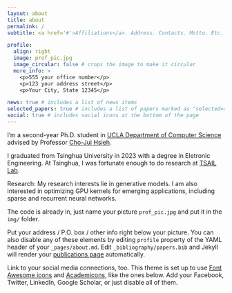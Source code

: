 ```yaml
---
layout: about
title: about
permalink: /
subtitle: <a href='#'>Affiliations</a>. Address. Contacts. Motto. Etc.

profile:
  align: right
  image: prof_pic.jpg
  image_circular: false # crops the image to make it circular
  more_info: >
    <p>555 your office number</p>
    <p>123 your address street</p>
    <p>Your City, State 12345</p>

news: true # includes a list of news items
selected_papers: true # includes a list of papers marked as "selected={true}"
social: true # includes social icons at the bottom of the page
---
```


  I’m a second-year Ph.D. student in [UCLA Department of Computer Science](https://www.cs.ucla.edu/) advised by Professor [Cho-Jui Hsieh](https://web.cs.ucla.edu/~chohsieh/).

  I graduated from Tsinghua University in 2023 with a degree in Eletronic Engineering. At Tsinghua,  I was fortunate enough to do research at [TSAIL Lab](https://ml.cs.tsinghua.edu.cn/).

  Research: My research interests lie in generative models. I am also interested in optimizing GPU kernels for emerging applications, including sparse and recurrent neural networks.

  The code is already in, just name your picture `prof_pic.jpg` and put it in the `img/` folder.

Put your address / P.O. box / other info right below your picture. You can also disable any of these elements by editing `profile` property of the YAML header of your `_pages/about.md`. Edit `_bibliography/papers.bib` and Jekyll will render your [publications page](/al-folio/publications/) automatically.

Link to your social media connections, too. This theme is set up to use [Font Awesome icons](https://fontawesome.com/) and [Academicons](https://jpswalsh.github.io/academicons/), like the ones below. Add your Facebook, Twitter, LinkedIn, Google Scholar, or just disable all of them.

